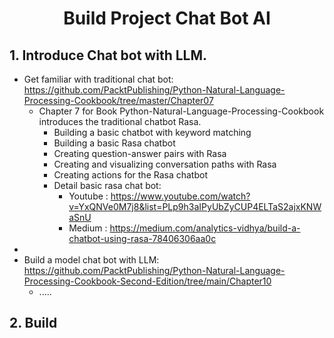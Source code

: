 # <p align="center"><strong>Build Project Chat Bot AI</strong></p>

## 1. Introduce Chat bot with LLM.
* Get familiar with traditional chat bot: https://github.com/PacktPublishing/Python-Natural-Language-Processing-Cookbook/tree/master/Chapter07
  * Chapter 7 for Book Python-Natural-Language-Processing-Cookbook introduces the traditional chatbot Rasa. 
     * Building a basic chatbot with keyword matching
     * Building a basic Rasa chatbot
     * Creating question-answer pairs with Rasa
     * Creating and visualizing conversation paths with Rasa
     * Creating actions for the Rasa chatbot
     * Detail basic rasa chat bot:
       * Youtube : https://www.youtube.com/watch?v=YxQNVe0M7j8&list=PLp9h3aIPyUbZyCUP4ELTaS2ajxKNWaSnU
       * Medium : https://medium.com/analytics-vidhya/build-a-chatbot-using-rasa-78406306aa0c
 * 
* Build a model chat bot with LLM: https://github.com/PacktPublishing/Python-Natural-Language-Processing-Cookbook-Second-Edition/tree/main/Chapter10
  * .....

## 2. Build 
